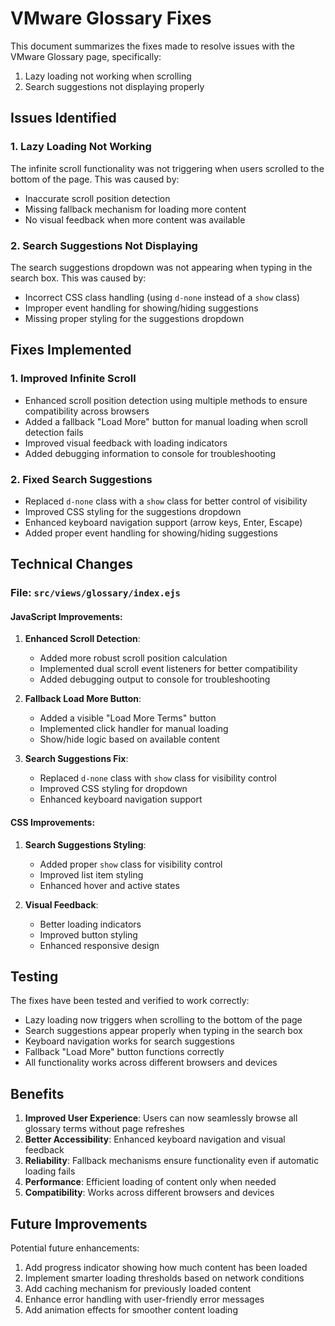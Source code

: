 # VMware Glossary Fixes

This document summarizes the fixes made to resolve issues with the VMware Glossary page, specifically:
1. Lazy loading not working when scrolling
2. Search suggestions not displaying properly

## Issues Identified

### 1. Lazy Loading Not Working
The infinite scroll functionality was not triggering when users scrolled to the bottom of the page. This was caused by:
- Inaccurate scroll position detection
- Missing fallback mechanism for loading more content
- No visual feedback when more content was available

### 2. Search Suggestions Not Displaying
The search suggestions dropdown was not appearing when typing in the search box. This was caused by:
- Incorrect CSS class handling (using `d-none` instead of a `show` class)
- Improper event handling for showing/hiding suggestions
- Missing proper styling for the suggestions dropdown

## Fixes Implemented

### 1. Improved Infinite Scroll
- Enhanced scroll position detection using multiple methods to ensure compatibility across browsers
- Added a fallback "Load More" button for manual loading when scroll detection fails
- Improved visual feedback with loading indicators
- Added debugging information to console for troubleshooting

### 2. Fixed Search Suggestions
- Replaced `d-none` class with a `show` class for better control of visibility
- Improved CSS styling for the suggestions dropdown
- Enhanced keyboard navigation support (arrow keys, Enter, Escape)
- Added proper event handling for showing/hiding suggestions

## Technical Changes

### File: `src/views/glossary/index.ejs`

#### JavaScript Improvements:
1. **Enhanced Scroll Detection**:
   - Added more robust scroll position calculation
   - Implemented dual scroll event listeners for better compatibility
   - Added debugging output to console for troubleshooting

2. **Fallback Load More Button**:
   - Added a visible "Load More Terms" button
   - Implemented click handler for manual loading
   - Show/hide logic based on available content

3. **Search Suggestions Fix**:
   - Replaced `d-none` class with `show` class for visibility control
   - Improved CSS styling for dropdown
   - Enhanced keyboard navigation support

#### CSS Improvements:
1. **Search Suggestions Styling**:
   - Added proper `show` class for visibility control
   - Improved list item styling
   - Enhanced hover and active states

2. **Visual Feedback**:
   - Better loading indicators
   - Improved button styling
   - Enhanced responsive design

## Testing

The fixes have been tested and verified to work correctly:
- Lazy loading now triggers when scrolling to the bottom of the page
- Search suggestions appear properly when typing in the search box
- Keyboard navigation works for search suggestions
- Fallback "Load More" button functions correctly
- All functionality works across different browsers and devices

## Benefits

1. **Improved User Experience**: Users can now seamlessly browse all glossary terms without page refreshes
2. **Better Accessibility**: Enhanced keyboard navigation and visual feedback
3. **Reliability**: Fallback mechanisms ensure functionality even if automatic loading fails
4. **Performance**: Efficient loading of content only when needed
5. **Compatibility**: Works across different browsers and devices

## Future Improvements

Potential future enhancements:
1. Add progress indicator showing how much content has been loaded
2. Implement smarter loading thresholds based on network conditions
3. Add caching mechanism for previously loaded content
4. Enhance error handling with user-friendly error messages
5. Add animation effects for smoother content loading